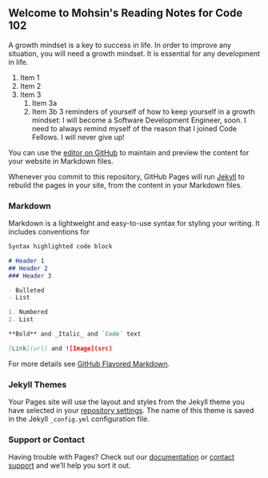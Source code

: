 ## Welcome to Mohsin's Reading Notes for Code 102

A growth mindset is a key to success in life. In order to improve any situation, you will need a growth mindset. It is essential for any development in life.

1. Item 1
1. Item 2
1. Item 3
   1. Item 3a
   1. Item 3b
3 reminders of yourself of how to keep yourself in a growth mindset: 
I will become a Software Development Engineer, soon. 
I need to always remind myself of the reason that I joined Code Fellows.
I will never give up! 


You can use the [editor on GitHub](https://github.com/mbehi/reading-notes/edit/main/README.md) to maintain and preview the content for your website in Markdown files.

Whenever you commit to this repository, GitHub Pages will run [Jekyll](https://jekyllrb.com/) to rebuild the pages in your site, from the content in your Markdown files.

### Markdown

Markdown is a lightweight and easy-to-use syntax for styling your writing. It includes conventions for

```markdown
Syntax highlighted code block

# Header 1
## Header 2
### Header 3

- Bulleted
- List

1. Numbered
2. List

**Bold** and _Italic_ and `Code` text

[Link](url) and ![Image](src)
```

For more details see [GitHub Flavored Markdown](https://guides.github.com/features/mastering-markdown/).

### Jekyll Themes

Your Pages site will use the layout and styles from the Jekyll theme you have selected in your [repository settings](https://github.com/mbehi/reading-notes/settings). The name of this theme is saved in the Jekyll `_config.yml` configuration file.

### Support or Contact

Having trouble with Pages? Check out our [documentation](https://docs.github.com/categories/github-pages-basics/) or [contact support](https://github.com/contact) and we’ll help you sort it out.
